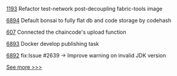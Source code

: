 
[1193](https://github.com/hyperledger/fabric-samples/pull/1193) Refactor test-network post-decoupling fabric-tools image

[6894](https://github.com/hyperledger/besu/pull/6894) Default bonsai to fully flat db and code storage by codehash 

[607](https://github.com/hyperledger/cello/pull/607) Connected the chaincode's upload function

[6893](https://github.com/hyperledger/besu/pull/6893) Docker develop publishing task

[6892](https://github.com/hyperledger/besu/pull/6892) fix:Issue #2639 -> Improve warning on invalid JDK version


[See more >>>](https://start-here.hyperledger.org/pull-requests)
